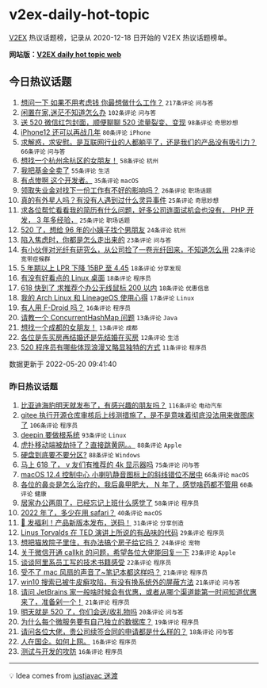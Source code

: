 # v2ex-daily-hot-topic

[V2EX](https://www.v2ex.com/) 热议话题榜，记录从 2020-12-18 日开始的 V2EX 热议话题榜单。

**网站版：[V2EX daily hot topic web](https://boojack.github.io/v2ex-daily-hot-topic-web/)**

## 今日热议话题

<!-- TODAY BEGIN -->

1. [想问一下 如果不用考虑钱 你最想做什么工作？](https://www.v2ex.com/t/854111) `217条评论` `问与答`
1. [闲置在家,迷茫不知道怎么办](https://www.v2ex.com/t/854070) `102条评论` `问与答`
1. [送 520 微信红包封面，顺便聊聊 520 流量裂变、变现](https://www.v2ex.com/t/854125) `98条评论` `奇思妙想`
1. [iPhone12 还可以再战几年](https://www.v2ex.com/t/854065) `80条评论` `iPhone`
1. [求解惑，求安慰。是互联网行业的人都躺平了，还是我们的产品没有吸引力？](https://www.v2ex.com/t/854154) `66条评论` `问与答`
1. [想找一个杭州余杭区的女朋友！](https://www.v2ex.com/t/854079) `58条评论` `杭州`
1. [我把基金全卖了](https://www.v2ex.com/t/854206) `55条评论` `生活`
1. [有点惨啊 这个开发者。](https://www.v2ex.com/t/854116) `35条评论` `macOS`
1. [领取失业金对找下一份工作有不好的影响吗？](https://www.v2ex.com/t/854057) `26条评论` `职场话题`
1. [真的有外星人吗？有没有人遇到过什么灵异事件](https://www.v2ex.com/t/854161) `25条评论` `奇思妙想`
1. [求各位帮忙看看我的简历有什么问题，好多公司连面试机会也没有， PHP 开发， 3 年多经验，](https://www.v2ex.com/t/854101) `25条评论` `职场话题`
1. [520 了，想给 96 年的小姨子找个男朋友](https://www.v2ex.com/t/854109) `24条评论` `杭州`
1. [陷入焦虑时，你都是怎么走出来的](https://www.v2ex.com/t/854135) `23条评论` `问与答`
1. [有小伙伴对光纤有研究么，从公司捡了一卷光纤回来，不知道怎么用](https://www.v2ex.com/t/854221) `22条评论` `宽带症候群`
1. [5 年期以上 LPR 下降 15BP 至 4.45](https://www.v2ex.com/t/854130) `18条评论` `分享发现`
1. [有没有好看点的 Linux 桌面](https://www.v2ex.com/t/854104) `18条评论` `程序员`
1. [618 快到了 求推荐个办公无线鼠标 200 以内](https://www.v2ex.com/t/854066) `18条评论` `优惠信息`
1. [我的 Arch Linux 和 LineageOS 使用心得](https://www.v2ex.com/t/854140) `17条评论` `Linux`
1. [有人用 F-Droid 吗？](https://www.v2ex.com/t/854162) `16条评论` `程序员`
1. [请教一个 ConcurrentHashMap 问题](https://www.v2ex.com/t/854219) `13条评论` `Java`
1. [想找一个成都的女朋友！](https://www.v2ex.com/t/854086) `13条评论` `成都`
1. [各位是先买房再结婚还是先结婚在买房](https://www.v2ex.com/t/854158) `12条评论` `生活`
1. [520 程序员有哪些体现浪漫又略显独特的方式](https://www.v2ex.com/t/854091) `11条评论` `程序员`

数据更新于 2022-05-20 09:41:40

<!-- TODAY END -->

### 昨日热议话题

<!-- YESTERDAY BEGIN -->

1. [比亚迪海豹明天就发布了，有感兴趣的朋友吗？](https://www.v2ex.com/t/853870) `116条评论` `电动汽车`
1. [gitee 执行开源仓库审核后上线测措施了，是不是意味着彻底没法用来做图床了](https://www.v2ex.com/t/853942) `106条评论` `程序员`
1. [deepin 要做根系统](https://www.v2ex.com/t/853913) `93条评论` `Linux`
1. [虎扑移动端被劫持了？直接跳黄网。。](https://www.v2ex.com/t/853925) `88条评论` `Apple`
1. [硬盘到底要不要分区?](https://www.v2ex.com/t/853933) `88条评论` `Windows`
1. [马上 618 了， v 友们有推荐的 4k 显示器吗](https://www.v2ex.com/t/853842) `75条评论` `问与答`
1. [macOS 12.4 控制中心 小喇叭静音图标上的斜线错位不居中](https://www.v2ex.com/t/853864) `66条评论` `macOS`
1. [各位的鼻炎是怎么治疗的，我后鼻甲肥大， N 年了，感觉啥药都不管用](https://www.v2ex.com/t/853880) `60条评论` `健康`
1. [居家办公两周了，已经忘记上班什么感觉了](https://www.v2ex.com/t/853972) `58条评论` `程序员`
1. [2022 年了，多少在用 safari？](https://www.v2ex.com/t/854007) `40条评论` `macOS`
1. [🎁 发福利！产品新版本发布，送码！](https://www.v2ex.com/t/853963) `31条评论` `分享创造`
1. [Linus Torvalds 在 TED 演讲上所说的有品味的代码](https://www.v2ex.com/t/854016) `29条评论` `程序员`
1. [想把猫放院子里住，有办法搞个房子给它吗？](https://www.v2ex.com/t/853872) `24条评论` `宠物`
1. [关于微信开通 callkit 的问题，希望各位大佬能回复一下](https://www.v2ex.com/t/853979) `23条评论` `Apple`
1. [谈谈阿里系员工写的技术书籍感受](https://www.v2ex.com/t/853847) `22条评论` `程序员`
1. [受不了 mac 风扇的声音了~笔记本都这样吗？](https://www.v2ex.com/t/853999) `21条评论` `程序员`
1. [win10 搜索已被牛皮癣攻陷，有没有换系统外的屏蔽方法](https://www.v2ex.com/t/853997) `21条评论` `问与答`
1. [请问 JetBrains 家一般啥时候会有优惠，或者从哪个渠道能第一时间知道优惠来了，准备剁一个！](https://www.v2ex.com/t/853944) `21条评论` `程序员`
1. [明天就是 520 了，你们会送/收礼物吗](https://www.v2ex.com/t/853886) `20条评论` `问与答`
1. [为什么每个微服务要有自己独立的数据库？](https://www.v2ex.com/t/853852) `19条评论` `程序员`
1. [请问各位大佬，贵公司续签合同的申请都是什么样的？](https://www.v2ex.com/t/853975) `18条评论` `问与答`
1. [人在国企。如何上网。](https://www.v2ex.com/t/853987) `16条评论` `程序员`
1. [测试与开发的攻防](https://www.v2ex.com/t/853914) `16条评论` `程序员`

<!-- YESTERDAY END -->

---

💡 Idea comes from [justjavac 迷渡](https://github.com/justjavac/)
